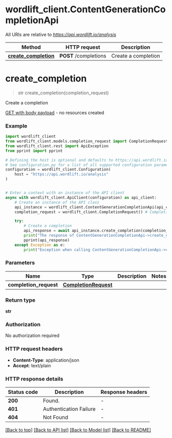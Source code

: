 # wordlift_client.ContentGenerationCompletionApi

All URIs are relative to *https://api.wordlift.io/analysis*

Method | HTTP request | Description
------------- | ------------- | -------------
[**create_completion**](ContentGenerationCompletionApi.md#create_completion) | **POST** /completions | Create a completion


# **create_completion**
> str create_completion(completion_request)

Create a completion

[GET with body payload](https://opensource.zalando.com/restful-api-guidelines/#get-with-body) - no resources created

### Example


```python
import wordlift_client
from wordlift_client.models.completion_request import CompletionRequest
from wordlift_client.rest import ApiException
from pprint import pprint

# Defining the host is optional and defaults to https://api.wordlift.io/analysis
# See configuration.py for a list of all supported configuration parameters.
configuration = wordlift_client.Configuration(
    host = "https://api.wordlift.io/analysis"
)


# Enter a context with an instance of the API client
async with wordlift_client.ApiClient(configuration) as api_client:
    # Create an instance of the API class
    api_instance = wordlift_client.ContentGenerationCompletionApi(api_client)
    completion_request = wordlift_client.CompletionRequest() # CompletionRequest | 

    try:
        # Create a completion
        api_response = await api_instance.create_completion(completion_request)
        print("The response of ContentGenerationCompletionApi->create_completion:\n")
        pprint(api_response)
    except Exception as e:
        print("Exception when calling ContentGenerationCompletionApi->create_completion: %s\n" % e)
```



### Parameters


Name | Type | Description  | Notes
------------- | ------------- | ------------- | -------------
 **completion_request** | [**CompletionRequest**](CompletionRequest.md)|  | 

### Return type

**str**

### Authorization

No authorization required

### HTTP request headers

 - **Content-Type**: application/json
 - **Accept**: text/plain

### HTTP response details

| Status code | Description | Response headers |
|-------------|-------------|------------------|
**200** | Found. |  -  |
**401** | Authentication Failure |  -  |
**404** | Not Found |  -  |

[[Back to top]](#) [[Back to API list]](../README.md#documentation-for-api-endpoints) [[Back to Model list]](../README.md#documentation-for-models) [[Back to README]](../README.md)

